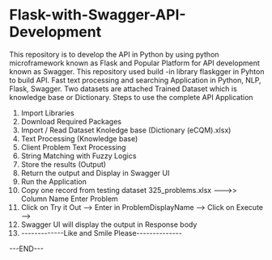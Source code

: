 

# Flask-with-Swagger-API-Development
This repository is to develop the API in Python by using python microframework known as Flask and Popular Platform for API development known as Swagger. This repository used build -in library flaskgger in Pyhton to build API. Fast text processing and searching Application in Python, NLP, Flask, Swagger.
Two datasets are attached Trained Dataset which is knowledge base or Dictionary. Steps to use the complete API Application

1.  Import Libraries
2.  Download Required Packages 
3.  Import / Read Dataset Knoledge base (Dictionary (eCQM).xlsx)
4.  Text Processing (Knowledge base)
5.  Client Problem Text Processing 
6.  String Matching with Fuzzy Logics
7.  Store the results (Output)
8.  Return the output and Display in Swagger UI
9.  Run the Application
10. Copy one record from testing dataset 325_problems.xlsx --->> Column Name Enter Problem
11. Click on Try it Out --> Enter in ProblemDisplayName --> Click on Execute -->
12. Swagger UI will display the output in Response body
13. -------------Like and Smile Please--------------

---END---
